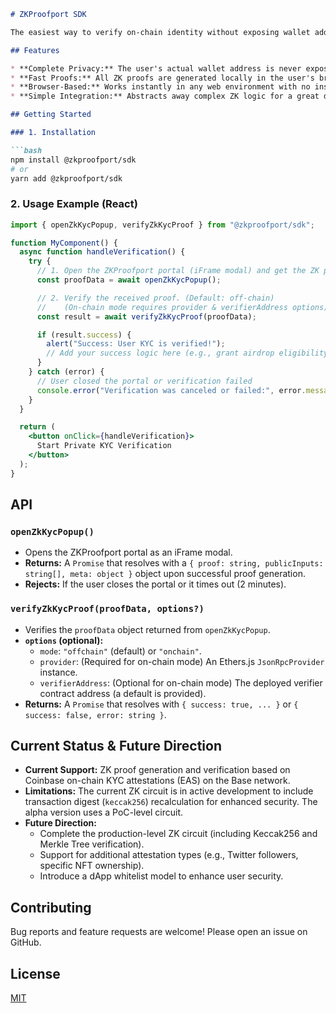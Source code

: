 ````markdown
# ZKProofport SDK

The easiest way to verify on-chain identity without exposing wallet addresses. The ZKProofport SDK allows you to integrate powerful privacy features into your dApp with just a few lines of code.

## Features

* **Complete Privacy:** The user's actual wallet address is never exposed to the dApp.
* **Fast Proofs:** All ZK proofs are generated locally in the user's browser in seconds.
* **Browser-Based:** Works instantly in any web environment with no installation required.
* **Simple Integration:** Abstracts away complex ZK logic for a great developer experience.

## Getting Started

### 1. Installation

```bash
npm install @zkproofport/sdk
# or
yarn add @zkproofport/sdk
````

### 2\. Usage Example (React)

```jsx
import { openZkKycPopup, verifyZkKycProof } from "@zkproofport/sdk";

function MyComponent() {
  async function handleVerification() {
    try {
      // 1. Open the ZKProofport portal (iFrame modal) and get the ZK proof.
      const proofData = await openZkKycPopup();

      // 2. Verify the received proof. (Default: off-chain)
      //    (On-chain mode requires provider & verifierAddress options)
      const result = await verifyZkKycProof(proofData);

      if (result.success) {
        alert("Success: User KYC is verified!");
        // Add your success logic here (e.g., grant airdrop eligibility)
      }
    } catch (error) {
      // User closed the portal or verification failed
      console.error("Verification was canceled or failed:", error.message);
    }
  }

  return (
    <button onClick={handleVerification}>
      Start Private KYC Verification
    </button>
  );
}
```

## API

### `openZkKycPopup()`

  * Opens the ZKProofport portal as an iFrame modal.
  * **Returns:** A `Promise` that resolves with a `{ proof: string, publicInputs: string[], meta: object }` object upon successful proof generation.
  * **Rejects:** If the user closes the portal or it times out (2 minutes).

### `verifyZkKycProof(proofData, options?)`

  * Verifies the `proofData` object returned from `openZkKycPopup`.
  * **`options` (optional):**
      * `mode`: `"offchain"` (default) or `"onchain"`.
      * `provider`: (Required for on-chain mode) An Ethers.js `JsonRpcProvider` instance.
      * `verifierAddress`: (Optional for on-chain mode) The deployed verifier contract address (a default is provided).
  * **Returns:** A `Promise` that resolves with `{ success: true, ... }` or `{ success: false, error: string }`.

## Current Status & Future Direction

  * **Current Support:** ZK proof generation and verification based on Coinbase on-chain KYC attestations (EAS) on the Base network.
  * **Limitations:** The current ZK circuit is in active development to include transaction digest (`keccak256`) recalculation for enhanced security. The alpha version uses a PoC-level circuit.
  * **Future Direction:**
      * Complete the production-level ZK circuit (including Keccak256 and Merkle Tree verification).
      * Support for additional attestation types (e.g., Twitter followers, specific NFT ownership).
      * Introduce a dApp whitelist model to enhance user security.

## Contributing

Bug reports and feature requests are welcome\! Please open an issue on GitHub.

## License

[MIT](https://www.google.com/search?q=LICENSE)